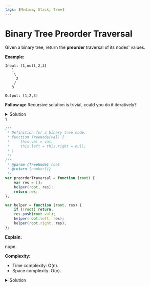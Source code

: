 ```yaml
---
tags: [Medium, Stack, Tree]
---
```


# Binary Tree Preorder Traversal

Given a binary tree, return the **preorder** traversal of its nodes' values.

**Example:**

```
Input: [1,null,2,3]
   1
    \
     2
    /
   3

Output: [1,2,3]
```

**Follow up:** Recursive solution is trivial, could you do it iteratively?

<details>
<summary>Solution</summary>

</details> 1

```javascript
/**
 * Definition for a binary tree node.
 * function TreeNode(val) {
 *     this.val = val;
 *     this.left = this.right = null;
 * }
 */
/**
 * @param {TreeNode} root
 * @return {number[]}
 */
var preorderTraversal = function (root) {
	var res = [];
	helper(root, res);
	return res;
};

var helper = function (root, res) {
	if (!root) return;
	res.push(root.val);
	helper(root.left, res);
	helper(root.right, res);
};
```

**Explain:**

nope.

**Complexity:**

-   Time complexity: O(n).
-   Space complexity: O(n).

<details>
<summary>Solution</summary>

```javascript
/**
 * Definition for a binary tree node.
 * function TreeNode(val) {
 *     this.val = val;
 *     this.left = this.right = null;
 * }
 */
/**
 * @param {TreeNode} root
 * @return {number[]}
 */
var preorderTraversal = function (root) {
	if (!root) return [];
	var res = [];
	var queue = [root];
	var node = null;
	while (queue.length) {
		node = queue.pop();
		res.push(node.val);
		if (node.right) queue.push(node.right);
		if (node.left) queue.push(node.left);
	}
	return res;
};
```

**Complexity:**

-   Time complexity: O(n).
-   Space complexity: O(n).

</details>

